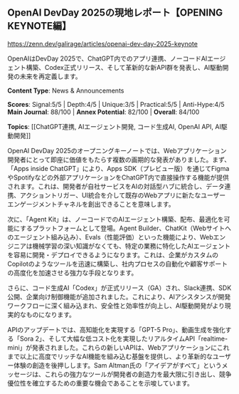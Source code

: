 ## OpenAI DevDay 2025の現地レポート【OPENING KEYNOTE編】

https://zenn.dev/galirage/articles/openai-dev-day-2025-keynote

OpenAIはDevDay 2025で、ChatGPT内でのアプリ連携、ノーコードAIエージェント構築、Codex正式リリース、そして革新的な新API群を発表し、AI駆動開発の未来を再定義します。

**Content Type**: News & Announcements

**Scores**: Signal:5/5 | Depth:4/5 | Unique:3/5 | Practical:5/5 | Anti-Hype:4/5
**Main Journal**: 88/100 | **Annex Potential**: 82/100 | **Overall**: 84/100

**Topics**: [[ChatGPT連携, AIエージェント開発, コード生成AI, OpenAI API, AI駆動開発]]

OpenAI DevDay 2025のオープニングキーノートでは、Webアプリケーション開発者にとって即座に価値をもたらす複数の画期的な発表がありました。まず、「Apps inside ChatGPT」により、Apps SDK（プレビュー版）を通じてFigmaやSpotifyなどの外部アプリケーションをChatGPT内で直接操作する機能が提供されます。これは、開発者が自社サービスをAIの対話型ハブに統合し、データ連携、アクショントリガー、UI統合を介して既存のWebアプリに新たなユーザーエンゲージメントチャネルを創出できることを意味します。

次に、「Agent Kit」は、ノーコードでのAIエージェント構築、配布、最適化を可能にするプラットフォームとして登場。Agent Builder、ChatKit（Webサイトへのエージェント組み込み）、Evals（性能評価）といった機能により、Webエンジニアは機械学習の深い知識がなくても、特定の業務に特化したAIエージェントを容易に開発・デプロイできるようになります。これは、企業がカスタムのCopilotのようなツールを迅速に構築し、社内プロセスの自動化や顧客サポートの高度化を加速させる強力な手段となります。

さらに、コード生成AI「Codex」が正式リリース（GA）され、Slack連携、SDK公開、企業向け制御機能が追加されました。これにより、AIアシスタンスが開発ワークフローに深く組み込まれ、安全性と効率性が向上し、AI駆動開発がより現実的なものになります。

APIのアップデートでは、高知能化を実現する「GPT-5 Pro」、動画生成を強化する「Sora 2」、そして大幅な低コスト化を実現したリアルタイムAPI「realtime-mini」が発表されました。これらの新しいAPIは、Webアプリケーションにこれまで以上に高度でリッチなAI機能を組み込む基盤を提供し、より革新的なユーザー体験の創造を後押しします。Sam Altman氏の「アイデアがすべて」というメッセージは、これらの強力なツールが開発者の創造力を最大限に引き出し、競争優位性を確立するための重要な機会であることを示唆しています。
